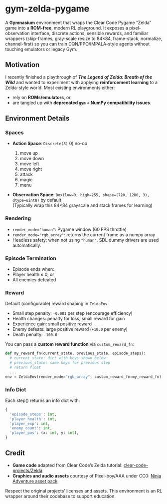 # gym-zelda-pygame

A **Gymnasium** environment that wraps the Clear Code Pygame “Zelda” game into a **ROM-free**, modern RL playground. It exposes a pixel-observation interface, discrete actions, sensible rewards, and familiar wrappers (skip-frames, gray-scale resize to 84×84, frame-stack, normalize, channel-first) so you can train DQN/PPO/IMPALA-style agents without touching emulators or legacy Gym.

## Motivation

I recently finished a playthrough of **_The Legend of Zelda: Breath of the Wild_** and wanted to experiment with applying **reinforcement learning** to a Zelda-style world. Most existing environments either:
- rely on **ROMs/emulators**, or
- are tangled up with **deprecated `gym` + NumPy compatibility issues**.

## Environment Details

### Spaces

- **Action Space**: `Discrete(8)`
    0) no-op
    1) move up
    2) move down
    3) move left
    4) move right
    5) attack
    6) magic
    7) menu
  
- **Observation Space**: `Box(low=0, high=255, shape=(720, 1280, 3), dtype=uint8)` by default  
(Typically wrap this 84×84 grayscale and stack frames for learning)

### Rendering

- `render_mode="human"`: Pygame window (60 FPS throttle)
- `render_mode="rgb_array"`: returns the current frame as a numpy array
- Headless safety: when not using `"human"`, SDL dummy drivers are used automatically.

### Episode Termination

- Episode ends when:
- Player health ≤ 0, or
- All enemies defeated

### Reward

Default (configurable) reward shaping in `ZeldaEnv`:
- Small step penalty: `-0.001` per step (encourage efficiency)
- Health changes: penalty for loss, small reward for gain
- Experience gain: small positive reward
- Enemy defeats: large positive reward (`+10.0` per enemy)
- Death penalty: `-100.0`

You can pass a **custom reward function** via `custom_reward_fn`:
```python
def my_reward_fn(current_state, previous_state, episode_steps):
  # current_state: dict with keys shown below
  # previous_state: same keys for previous step
  # return float
  ...
env = ZeldaEnv(render_mode="rgb_array", custom_reward_fn=my_reward_fn)
```

### Info Dict

Each step() returns an info dict with: 
```python
{
  'episode_steps': int,
  'player_health': int,
  'player_exp': int,
  'enemy_count': int,
  'player_pos': (x: int, y: int),
}
```

## Credit

- **Game code** adapted from Clear Code’s Zelda tutorial: [clear-code-projects/Zelda](https://github.com/clear-code-projects/Zelda)
- **Graphics and audio assets** courtesy of Pixel-boy/AAA under CC0: [Ninja Adventure asset pack](https://pixel-boy.itch.io/ninja-adventure-asset-pack)

Respect the original projects’ licenses and assets. This environment is an RL wrapper around their codebase to support education.
